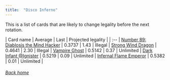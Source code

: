 ```yaml
---
title:  "Disco Inferno"
---
```


This is a list of cards that are likely to change legality before the next rotation.

| Card name | Average | Last | Projected legality |
| :-- |
[Number 89: Diablosis the Mind Hacker](https://db.ygoprodeck.com/card/?search=Number%2089:%20Diablosis%20the%20Mind%20Hacker) | 0.3737 | 1.43 | Illegal |
[Strong Wind Dragon](https://db.ygoprodeck.com/card/?search=Strong%20Wind%20Dragon) | 0.4641 | 2.30 | Illegal |
[Vampire Ghost](https://db.ygoprodeck.com/card/?search=Vampire%20Ghost) | 0.5142 | 0.37 | Unlimited |
[Dark Infant @Ignister](https://db.ygoprodeck.com/card/?search=Dark%20Infant%20@Ignister) | 0.5219 | 0.09 | Unlimited |
[Infernal Flame Emperor](https://db.ygoprodeck.com/card/?search=Infernal%20Flame%20Emperor) | 0.5382 | 0.01 | Unlimited |

###### [Back home](index)